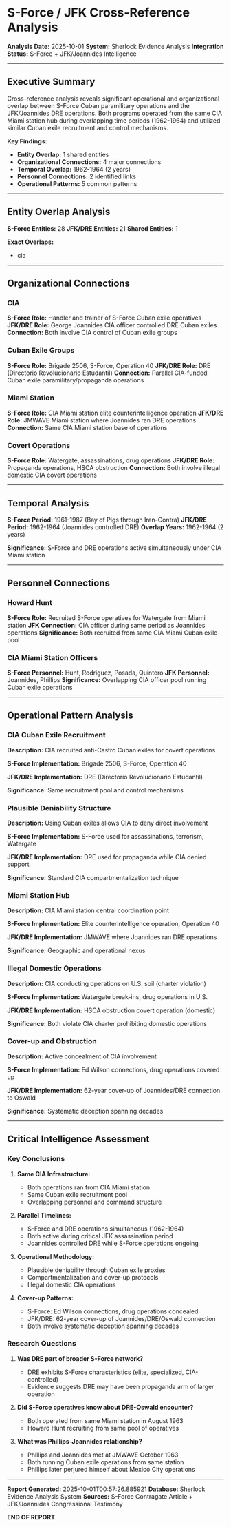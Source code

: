 # S-Force / JFK Cross-Reference Analysis

**Analysis Date:** 2025-10-01
**System:** Sherlock Evidence Analysis
**Integration Status:** S-Force + JFK/Joannides Intelligence

---

## Executive Summary

Cross-reference analysis reveals significant operational and organizational overlap between S-Force Cuban paramilitary operations and the JFK/Joannides DRE operations. Both programs operated from the same CIA Miami station hub during overlapping time periods (1962-1964) and utilized similar Cuban exile recruitment and control mechanisms.

**Key Findings:**
- **Entity Overlap:** 1 shared entities
- **Organizational Connections:** 4 major connections
- **Temporal Overlap:** 1962-1964 (2 years)
- **Personnel Connections:** 2 identified links
- **Operational Patterns:** 5 common patterns

---

## Entity Overlap Analysis

**S-Force Entities:** 28
**JFK/DRE Entities:** 21
**Shared Entities:** 1

**Exact Overlaps:**
- cia

---

## Organizational Connections

### CIA

**S-Force Role:** Handler and trainer of S-Force Cuban exile operatives
**JFK/DRE Role:** George Joannides CIA officer controlled DRE Cuban exiles
**Connection:** Both involve CIA control of Cuban exile groups

### Cuban Exile Groups

**S-Force Role:** Brigade 2506, S-Force, Operation 40
**JFK/DRE Role:** DRE (Directorio Revolucionario Estudantil)
**Connection:** Parallel CIA-funded Cuban exile paramilitary/propaganda operations

### Miami Station

**S-Force Role:** CIA Miami station elite counterintelligence operation
**JFK/DRE Role:** JMWAVE Miami station where Joannides ran DRE operations
**Connection:** Same CIA Miami station base of operations

### Covert Operations

**S-Force Role:** Watergate, assassinations, drug operations
**JFK/DRE Role:** Propaganda operations, HSCA obstruction
**Connection:** Both involve illegal domestic CIA covert operations

---

## Temporal Analysis

**S-Force Period:** 1961-1987 (Bay of Pigs through Iran-Contra)
**JFK/DRE Period:** 1962-1964 (Joannides controlled DRE)
**Overlap Years:** 1962-1964 (2 years)

**Significance:** S-Force and DRE operations active simultaneously under CIA Miami station

---

## Personnel Connections

### Howard Hunt

**S-Force Role:** Recruited S-Force operatives for Watergate from Miami station
**JFK Connection:** CIA officer during same period as Joannides operations
**Significance:** Both recruited from same CIA Miami Cuban exile pool

### CIA Miami Station Officers

**S-Force Personnel:** Hunt, Rodriguez, Posada, Quintero
**JFK Personnel:** Joannides, Phillips
**Significance:** Overlapping CIA officer pool running Cuban exile operations

---

## Operational Pattern Analysis

### CIA Cuban Exile Recruitment

**Description:** CIA recruited anti-Castro Cuban exiles for covert operations

**S-Force Implementation:** Brigade 2506, S-Force, Operation 40

**JFK/DRE Implementation:** DRE (Directorio Revolucionario Estudantil)

**Significance:** Same recruitment pool and control mechanisms

### Plausible Deniability Structure

**Description:** Using Cuban exiles allows CIA to deny direct involvement

**S-Force Implementation:** S-Force used for assassinations, terrorism, Watergate

**JFK/DRE Implementation:** DRE used for propaganda while CIA denied support

**Significance:** Standard CIA compartmentalization technique

### Miami Station Hub

**Description:** CIA Miami station central coordination point

**S-Force Implementation:** Elite counterintelligence operation, Operation 40

**JFK/DRE Implementation:** JMWAVE where Joannides ran DRE operations

**Significance:** Geographic and operational nexus

### Illegal Domestic Operations

**Description:** CIA conducting operations on U.S. soil (charter violation)

**S-Force Implementation:** Watergate break-ins, drug operations in U.S.

**JFK/DRE Implementation:** HSCA obstruction covert operation (domestic)

**Significance:** Both violate CIA charter prohibiting domestic operations

### Cover-up and Obstruction

**Description:** Active concealment of CIA involvement

**S-Force Implementation:** Ed Wilson connections, drug operations covered up

**JFK/DRE Implementation:** 62-year cover-up of Joannides/DRE connection to Oswald

**Significance:** Systematic deception spanning decades

---

## Critical Intelligence Assessment

### Key Conclusions

1. **Same CIA Infrastructure:**
   - Both operations ran from CIA Miami station
   - Same Cuban exile recruitment pool
   - Overlapping personnel and command structure

2. **Parallel Timelines:**
   - S-Force and DRE operations simultaneous (1962-1964)
   - Both active during critical JFK assassination period
   - Joannides controlled DRE while S-Force operations ongoing

3. **Operational Methodology:**
   - Plausible deniability through Cuban exile proxies
   - Compartmentalization and cover-up protocols
   - Illegal domestic CIA operations

4. **Cover-up Patterns:**
   - S-Force: Ed Wilson connections, drug operations concealed
   - JFK/DRE: 62-year cover-up of Joannides/DRE/Oswald connection
   - Both involve systematic deception spanning decades

### Research Questions

1. **Was DRE part of broader S-Force network?**
   - DRE exhibits S-Force characteristics (elite, specialized, CIA-controlled)
   - Evidence suggests DRE may have been propaganda arm of larger operation

2. **Did S-Force operatives know about DRE-Oswald encounter?**
   - Both operated from same Miami station in August 1963
   - Howard Hunt recruiting from same pool of operatives

3. **What was Phillips-Joannides relationship?**
   - Phillips and Joannides met at JMWAVE October 1963
   - Both running Cuban exile operations from same station
   - Phillips later perjured himself about Mexico City operations

---

**Report Generated:** 2025-10-01T00:57:26.885921
**Database:** Sherlock Evidence Analysis System
**Sources:** S-Force Contragate Article + JFK/Joannides Congressional Testimony

**END OF REPORT**